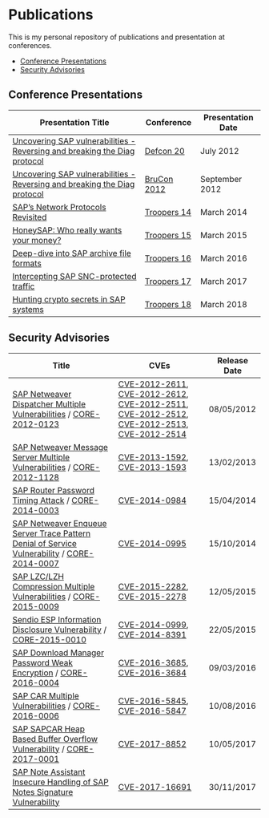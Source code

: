 # Publications

This is my personal repository of publications and presentation at conferences.

* [Conference Presentations](#conference-presentations)
* [Security Advisories](#security-advisories)

## Conference Presentations

| Presentation Title | Conference | Presentation Date |
| --- | --- | --- |
| [Uncovering SAP vulnerabilities - Reversing and breaking the Diag protocol](presentations/2012-Defcon/MartinGallo-Defcon20.pdf) | [Defcon 20](https://www.defcon.org/html/links/dc-archives/dc-20-archive.html#Gallo) | July 2012 |
| [Uncovering SAP vulnerabilities - Reversing and breaking the Diag protocol](presentations/2012-BruCon/MartinGallo-BruCon12.pdf) | [BruCon 2012](http://2012.brucon.org/index.php/Talks_and_workshops.html#Martin_Gallo_-_Uncovering_SAP_vulnerabilities:_dissecting_and_breaking_the_Diag_protocol) | September 2012 |
| [SAP’s Network Protocols Revisited](presentations/2014-Troopers) | [Troopers 14](https://www.troopers.de/events/troopers14/40_saps_network_protocols_revisited/) | March 2014 |
| [HoneySAP: Who really wants your money?](presentations/2015-Troopers/HoneySAP-Slides.pdf) | [Troopers 15](https://www.troopers.de/events/troopers15/270_honeysap_who_really_wants_your_money/) | March 2015 |
| [Deep-dive into SAP archive file formats](presentations/2016-Troopers/SAPCarTalk-Slides.pdf) | [Troopers 16](https://www.troopers.de/events/troopers16/628_deep-dive_into_sap_archive_file_formats/) | March 2016 |
| [Intercepting SAP SNC-protected traffic](presentations/2017-Troopers/TR17-Intercepting-SNC-protected-traffic.pdf) | [Troopers 17](https://www.troopers.de/troopers17/talks/763-intercepting-sap-snc-protected-traffic/) | March 2017 |
| [Hunting crypto secrets in SAP systems](presentations/2018-Troopers/TR18-Hunting-crypto-secrets-in-SAP-systems-vFinal.pdf) | [Troopers 18](https://www.troopers.de/troopers18/agenda/fzzux9/) | March 2018 |

## Security Advisories

| Title | CVEs | Release Date |
| --- | --- | --- |
| [SAP Netweaver Dispatcher Multiple Vulnerabilities](https://www.secureauth.com/labs/advisories/sap-netweaver-dispatcher-multiple-vulnerabilities) / [CORE-2012-0123](advisories/CORE-2012-0123.txt) | [CVE-2012-2611](https://cve.mitre.org/cgi-bin/cvename.cgi?name=2012-2611), [CVE-2012-2612](https://cve.mitre.org/cgi-bin/cvename.cgi?name=2012-2612), [CVE-2012-2511](https://cve.mitre.org/cgi-bin/cvename.cgi?name=2012-2511), [CVE-2012-2512](https://cve.mitre.org/cgi-bin/cvename.cgi?name=2012-2512), [CVE-2012-2513](https://cve.mitre.org/cgi-bin/cvename.cgi?name=2012-2513), [CVE-2012-2514](https://cve.mitre.org/cgi-bin/cvename.cgi?name=2012-2514) | 08/05/2012 |
| [SAP Netweaver Message Server Multiple Vulnerabilities](https://www.secureauth.com/labs/advisories/SAP-netweaver-msg-srv-multiple-vulnerabilities) / [CORE-2012-1128](advisories/CORE-2012-1128.txt) | [CVE-2013-1592](https://cve.mitre.org/cgi-bin/cvename.cgi?name=2013-1592), [CVE-2013-1593](https://cve.mitre.org/cgi-bin/cvename.cgi?name=2013-1593) | 13/02/2013 |
| [SAP Router Password Timing Attack](https://www.secureauth.com/labs/advisories/sap-router-password-timing-attack) / [CORE-2014-0003](advisories/CORE-2014-0003.txt) | [CVE-2014-0984](https://cve.mitre.org/cgi-bin/cvename.cgi?name=2014-0984) | 15/04/2014 |
| [SAP Netweaver Enqueue Server Trace Pattern Denial of Service Vulnerability](https://www.secureauth.com/labs/advisories/sap-netweaver-enqueue-server-trace-pattern-denial-service-vulnerability) / [CORE-2014-0007](advisories/CORE-2014-0007.txt) | [CVE-2014-0995](https://cve.mitre.org/cgi-bin/cvename.cgi?name=2014-0995) | 15/10/2014 |
| [SAP LZC/LZH Compression Multiple Vulnerabilities](https://www.secureauth.com/labs/advisories/sap-lzc-lzh-compression-multiple-vulnerabilities) / [CORE-2015-0009](advisories/CORE-2015-0009.txt) | [CVE-2015-2282](https://cve.mitre.org/cgi-bin/cvename.cgi?name=2015-2282), [CVE-2015-2278](https://cve.mitre.org/cgi-bin/cvename.cgi?name=2015-2278) | 12/05/2015 |
| [Sendio ESP Information Disclosure Vulnerability](https://www.secureauth.com/labs/advisories/sendio-esp-information-disclosure-vulnerability) / [CORE-2015-0010](advisories/CORE-2015-0010.txt) | [CVE-2014-0999](https://cve.mitre.org/cgi-bin/cvename.cgi?name=2014-0999), [CVE-2014-8391](https://cve.mitre.org/cgi-bin/cvename.cgi?name=2014-8391) | 22/05/2015 |
| [SAP Download Manager Password Weak Encryption](https://www.secureauth.com/labs/advisories/sap-download-manager-password-weak-encryption) / [CORE-2016-0004](advisories/CORE-2016-0004.txt) | [CVE-2016-3685](https://cve.mitre.org/cgi-bin/cvename.cgi?name=2016-3685), [CVE-2016-3684](https://cve.mitre.org/cgi-bin/cvename.cgi?name=2016-3684) | 09/03/2016 |
| [SAP CAR Multiple Vulnerabilities](https://www.secureauth.com/labs/advisories/sap-car-multiple-vulnerabilities) / [CORE-2016-0006](advisories/CORE-2016-0006.txt) | [CVE-2016-5845](https://cve.mitre.org/cgi-bin/cvename.cgi?name=2016-5845), [CVE-2016-5847](https://cve.mitre.org/cgi-bin/cvename.cgi?name=2016-5847) | 10/08/2016 |
| [SAP SAPCAR Heap Based Buffer Overflow Vulnerability](https://www.secureauth.com/labs/advisories/sap-sapcar-heap-based-buffer-overflow-vulnerability) / [CORE-2017-0001](advisories/CORE-2017-0001.txt) | [CVE-2017-8852](https://cve.mitre.org/cgi-bin/cvename.cgi?name=2017-8852) | 10/05/2017 |
| [SAP Note Assistant Insecure Handling of SAP Notes Signature Vulnerability](https://www.secureauth.com/labs/advisories/sap-note-assistant-insecure-handling-sap-notes-signature-vulnerability) | [CVE-2017-16691](https://cve.mitre.org/cgi-bin/cvename.cgi?name=2017-16691) | 30/11/2017 |
